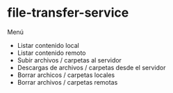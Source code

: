 # file-transfer-service

Menú
* Listar contenido local
* Listar contenido remoto
* Subir archivos / carpetas al servidor
* Descargas de archivos / carpetas desde el servidor
* Borrar archicos / carpetas locales
* Borrar archivos / carpetas remotas
